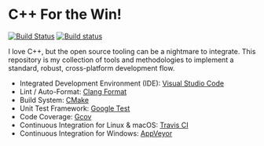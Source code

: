 # C++ For the Win!

[![Build Status](https://travis-ci.org/cjdrake/cppftw.svg?branch=master)](https://travis-ci.org/cjdrake/cppftw)
[![Build status](https://ci.appveyor.com/api/projects/status/g863jnjrhl39pq76?svg=true)](https://ci.appveyor.com/project/cjdrake/cppftw)

I love C++, but the open source tooling can be a nightmare to integrate.
This repository is my collection of tools and methodologies to implement a
standard, robust, cross-platform development flow.

* Integrated Development Environment (IDE): [Visual Studio Code][vscode]
* Lint / Auto-Format: [Clang Format][clangfmt]
* Build System: [CMake][cmake]
* Unit Test Framework: [Google Test][gtest]
* Code Coverage: [Gcov][gcov]
* Continuous Integration for Linux & macOS: [Travis CI][travis]
* Continuous Integration for Windows: [AppVeyor][appveyor]

[appveyor]: https://www.appveyor.com
[clangfmt]: http://clang.llvm.org/docs/ClangFormat.html
[cmake]: https://cmake.org/
[gcov]: https://gcc.gnu.org/onlinedocs/gcc/Gcov.html
[gtest]: https://github.com/google/googletest
[travis]: https://travis-ci.org/
[vscode]: https://code.visualstudio.com/
